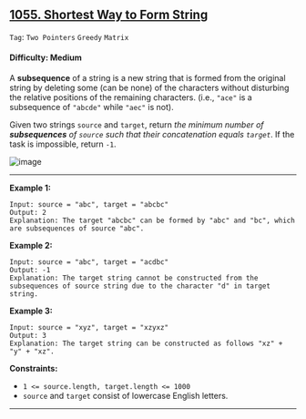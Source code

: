 ## [1055. Shortest Way to Form String](https://leetcode.com/problems/shortest-way-to-form-string/)

```Tag```: ```Two Pointers``` ```Greedy``` ```Matrix```

#### Difficulty: Medium

A __subsequence__ of a string is a new string that is formed from the original string by deleting some (can be none) of the characters without disturbing the relative positions of the remaining characters. (i.e., ```"ace"``` is a subsequence of ```"abcde"``` while ```"aec"``` is not).

Given two strings ```source``` and ```target```, return _the minimum number of __subsequences__ of ```source``` such that their concatenation equals ```target```_. If the task is impossible, return ```-1```.

![image](https://user-images.githubusercontent.com/35042430/224107689-43e27f6e-cdc9-4b0b-90ff-7ca65071405b.png)

---

__Example 1:__
```
Input: source = "abc", target = "abcbc"
Output: 2
Explanation: The target "abcbc" can be formed by "abc" and "bc", which are subsequences of source "abc".
```

__Example 2:__
```
Input: source = "abc", target = "acdbc"
Output: -1
Explanation: The target string cannot be constructed from the subsequences of source string due to the character "d" in target string.
```

__Example 3:__
```
Input: source = "xyz", target = "xzyxz"
Output: 3
Explanation: The target string can be constructed as follows "xz" + "y" + "xz".
```

__Constraints:__

- ```1 <= source.length, target.length <= 1000```
- ```source``` and ```target``` consist of lowercase English letters.

---

